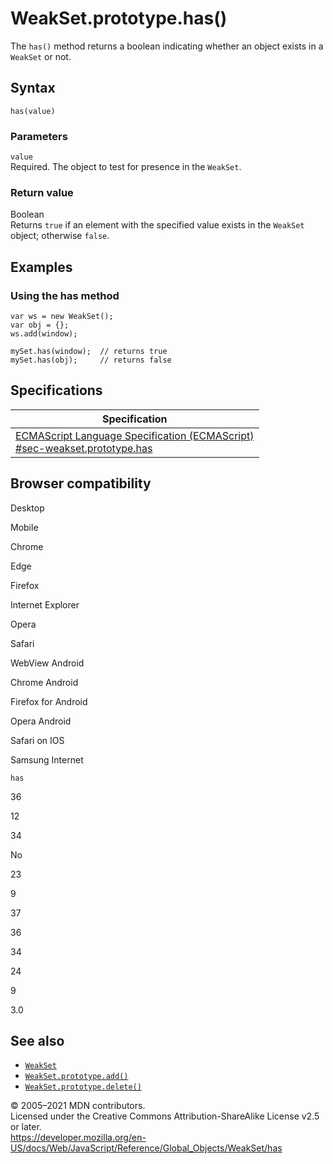 WeakSet.prototype.has()
=======================

The `has()` method returns a boolean indicating whether an object exists in a `WeakSet` or not.

Syntax
------

    has(value)

### Parameters

`value`  
Required. The object to test for presence in the `WeakSet`.

### Return value

Boolean  
Returns `true` if an element with the specified value exists in the `WeakSet` object; otherwise `false`.

Examples
--------

### Using the has method

    var ws = new WeakSet();
    var obj = {};
    ws.add(window);

    mySet.has(window);  // returns true
    mySet.has(obj);     // returns false

Specifications
--------------

<table><thead><tr class="header"><th>Specification</th></tr></thead><tbody><tr class="odd"><td><a href="https://tc39.es/ecma262/#sec-weakset.prototype.has">ECMAScript Language Specification (ECMAScript)<br />
<span class="small">#sec-weakset.prototype.has</span></a></td></tr></tbody></table>

Browser compatibility
---------------------

Desktop

Mobile

Chrome

Edge

Firefox

Internet Explorer

Opera

Safari

WebView Android

Chrome Android

Firefox for Android

Opera Android

Safari on IOS

Samsung Internet

`has`

36

12

34

No

23

9

37

36

34

24

9

3.0

See also
--------

-   [`WeakSet`](../weakset)
-   [`WeakSet.prototype.add()`](add)
-   [`WeakSet.prototype.delete()`](delete)

© 2005–2021 MDN contributors.  
Licensed under the Creative Commons Attribution-ShareAlike License v2.5 or later.  
<a href="https://developer.mozilla.org/en-US/docs/Web/JavaScript/Reference/Global_Objects/WeakSet/has" class="_attribution-link">https://developer.mozilla.org/en-US/docs/Web/JavaScript/Reference/Global_Objects/WeakSet/has</a>

